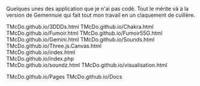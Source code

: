Quelques unes des application que je n'ai pas codé. 
Tout le mérite và à la version de Gemennuie qui fait tout mon travail en un claquement de cuillère.

TMcDo.github.io/3DDDs.html
TMcDo.github.io/Chakra.html	
TMcDo.github.io/Fumoir.html	
TMcDo.github.io/Fumoir55G.html	
TMcDo.github.io/Gemini.html	
TMcDo.github.io/Sounds.html	
TMcDo.github.io/Three.js.Canvas.html	
TMcDo.github.io/index.html	
TMcDo.github.io/index.php	
TMcDo.github.io/soundz.html	
TMcDo.github.io/visualisation.html
	
TMcDo.github.io/Pages
TMcDo.github.io/Docs
